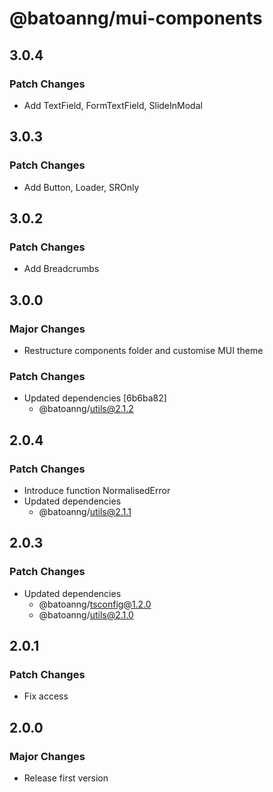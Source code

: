 # @batoanng/mui-components

## 3.0.4

### Patch Changes

- Add TextField, FormTextField, SlideInModal

## 3.0.3

### Patch Changes

- Add Button, Loader, SROnly

## 3.0.2

### Patch Changes

- Add Breadcrumbs

## 3.0.0

### Major Changes

- Restructure components folder and customise MUI theme

### Patch Changes

- Updated dependencies [6b6ba82]
  - @batoanng/utils@2.1.2

## 2.0.4

### Patch Changes

- Introduce function NormalisedError
- Updated dependencies
  - @batoanng/utils@2.1.1

## 2.0.3

### Patch Changes

- Updated dependencies
  - @batoanng/tsconfig@1.2.0
  - @batoanng/utils@2.1.0

## 2.0.1

### Patch Changes

- Fix access

## 2.0.0

### Major Changes

- Release first version
